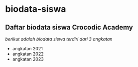 # biodata-siswa

Daftar biodata siswa Crocodic Academy
---
*berikut adalah biodata siswa terdiri dari 3 angkatan*
- angkatan 2021
- angkatan 2022
- angkatan 2023
